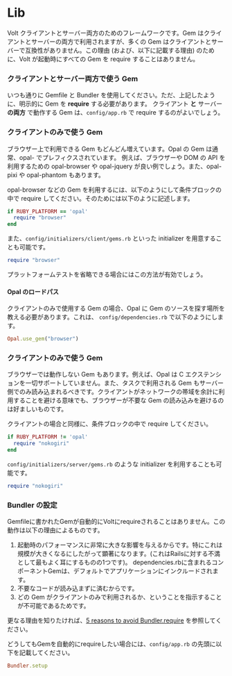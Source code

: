 # Lib

Volt クライアントとサーバー両方のためのフレームワークです。Gem はクライアントとサーバーの両方で利用されますが、多くの Gem はクライアントとサーバーで互換性がありません。この理由 (および、以下に記載する理由) のために、Volt が起動時にすべての Gem を require することはありません。

### クライアントとサーバー両方で使う Gem

いつも通りに Gemfile と Bundler を使用してください。ただ、上記したように、明示的に Gem を **require** する必要があります。
クライアント **と** サーバー **の両方** で動作する Gem は、```config/app.rb``` で require するのがよいでしょう。

### クライアントのみで使う Gem

ブラウザー上で利用できる Gem もどんどん増えています。Opal の Gem は通常、opal- でプレフィクスされています。
例えば、ブラウザーや  DOM の API を利用するための opal-browser や opal-jquery が良い例でしょう。また、opal-pixi や opal-phantom もあります。

opal-browser などの Gem を利用するには、以下のようにして条件ブロックの中で require してください。そのためには以下のように記述します。

```ruby
if RUBY_PLATFORM == 'opal'
  require "browser"
end

```

また、```config/initializers/client/gems.rb``` といった initializer を用意することも可能です。

```ruby
require "browser"
```

プラットフォームテストを省略できる場合にはこの方法が有効でしょう。

#### Opal のロードパス

クライアントのみで使用する Gem の場合、Opal に Gem のソースを探す場所を教える必要があります。これは、 ```config/dependencies.rb``` で以下のようにします。

```ruby
Opal.use_gem("browser")
```

### クライアントのみで使う Gem

ブラウザーでは動作しない Gem もあります。例えば、Opal は C エクステンションを一切サポートしていません。また、タスクで利用される Gem もサーバー側でのみ読み込まれるべきです。クライアントがネットワークの帯域を余計に利用することを避ける意味でも、ブラウザーが不要な Gem の読み込みを避けるのは好ましいものです。

クライアントの場合と同様に、条件ブロックの中で require してください。

```ruby
if RUBY_PLATFORM != 'opal'
  require "nokogiri"
end
```

```config/initializers/server/gems.rb``` のような initializer を利用することも可能です。

```ruby
require "nokogiri"
```

### Bundler の設定

Gemfileに書かれたGemが自動的にVoltにrequireされることはありません。この動作は以下の理由によるものです。

1. 起動時のパフォーマンスに非常に大きな影響を与えるからです。特にこれは規模が大きくなるにしたがって顕著になります。(これはRailsに対する不満として最もよく耳にするものの1つです)。 dependencies.rbに含まれるコンポーネントGemは、デフォルトでアプリケーションにインクルードされます。
2. 不要なコードが読み込まずに済むからです。
3. どの Gem がクライアントのみで利用されるか、ということを指示することが不可能であるためです。

更なる理由を知りたければ、[5 reasons to avoid Bundler.require](http://myronmars.to/n/dev-blog/2012/12/5-reasons-to-avoid-bundler-require) を参照してください。

どうしてもGemを自動的にrequireしたい場合には、```config/app.rb``` の先頭に以下を記載してください。

```ruby
Bundler.setup
```
